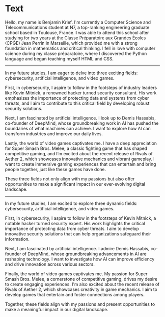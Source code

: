# Text

Hello, my name is Benjamin Krief. I'm currently a Computer Science and Telecommunications student at N7, a top-ranking engineering graduate school based in Toulouse, France. I was able to attend this school after studying for two years at the Classe Préparatoire aux Grandes Écoles (CPGE) Jean Perrin in Marseille, which provided me with a strong foundation in mathematics and critical thinking. I fell in love with computer science during my classe préparatoire, where I discovered the Python language and began teaching myself HTML and CSS.

_________________________________________________________________________________________________________________________________________________________________________________________________________________________________________________________________________________

In my future studies, I am eager to delve into three exciting fields: cybersecurity, artificial intelligence, and video games.

First, in cybersecurity, I aspire to follow in the footsteps of industry leaders like Kevin Mitnick, a renowned hacker turned security consultant. His work emphasizes the importance of protecting data and systems from cyber threats, and I aim to contribute to this critical field by developing robust security solutions.

Next, I am fascinated by artificial intelligence. I look up to Demis Hassabis, co-founder of DeepMind, whose groundbreaking work in AI has pushed the boundaries of what machines can achieve. I want to explore how AI can transform industries and improve our daily lives.

Lastly, the world of video games captivates me. I have a deep appreciation for Super Smash Bros. Melee, a classic fighting game that has shaped competitive gaming, and I’m excited about the recent release of Rivals of Aether 2, which showcases innovative mechanics and vibrant gameplay. I want to create immersive gaming experiences that can entertain and bring people together, just like these games have done.

These three fields not only align with my passions but also offer opportunities to make a significant impact in our ever-evolving digital landscape.

_________________________________________________________________________________________________________________________________________________________________________________________________________________________________________________________________________________

In my future studies, I am excited to explore three dynamic fields: cybersecurity, artificial intelligence, and video games.

First, in cybersecurity, I aspire to follow in the footsteps of Kevin Mitnick, a notable hacker turned security expert. His work highlights the critical importance of protecting data from cyber threats. I aim to develop innovative security solutions that can help organizations safeguard their information.

Next, I am fascinated by artificial intelligence. I admire Demis Hassabis, co-founder of DeepMind, whose groundbreaking advancements in AI are reshaping technology. I want to investigate how AI can improve efficiency and drive innovation across various sectors.

Finally, the world of video games captivates me. My passion for Super Smash Bros. Melee, a cornerstone of competitive gaming, drives my desire to create engaging experiences. I'm also excited about the recent release of Rivals of Aether 2, which showcases creativity in game mechanics. I aim to develop games that entertain and foster connections among players.

Together, these fields align with my passions and present opportunities to make a meaningful impact in our digital landscape.